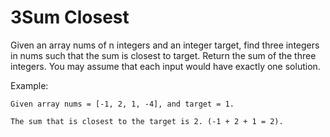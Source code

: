 # 3Sum Closest

Given an array nums of n integers and an integer target, find three integers in nums such that the sum is closest to target.
Return the sum of the three integers. You may assume that each input would have exactly one solution.

Example:

    Given array nums = [-1, 2, 1, -4], and target = 1.

    The sum that is closest to the target is 2. (-1 + 2 + 1 = 2).
